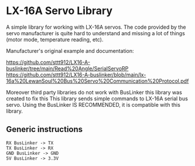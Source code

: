 # LX-16A Servo Library

A simple library for working with LX-16A servos. The code provided by the servo manufacturer is quite hard to understand and missing a lot of things (motor mode, temperature reading, etc).

Manufacturer's original example and documentation:

https://github.com/sttt912/LX16-A-buslinker/tree/main/Read%20Angle/SerialServoRP 
https://github.com/sttt912/LX16-A-buslinker/blob/main/lx-16a%20LewanSoul%20Bus%20Servo%20Communication%20Protocol.pdf

Moreover third party libraries do not work with BusLinker this library was created to fix this This library sends simple commands to LX-16A serial bus servo. Using the BusLinker IS RECOMMENDED, it is compatible with this library.
## Generic instructions

```
RX BusLinker -> TX 
TX BusLinker -> RX
GND BusLinker -> GND
5V BusLinker -> 3.3V 
```